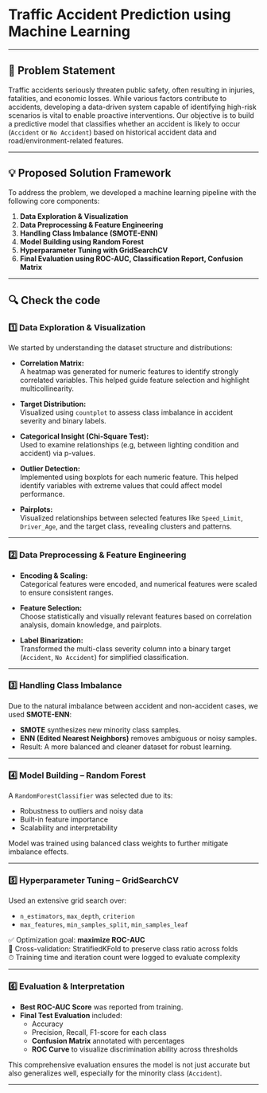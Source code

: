 #  Traffic Accident Prediction using Machine Learning
---

## 🚧 Problem Statement  
Traffic accidents seriously threaten public safety, often resulting in injuries, fatalities, and economic losses. While various factors contribute to accidents, developing a data-driven system capable of identifying high-risk scenarios is vital to enable proactive interventions. Our objective is to build a predictive model that classifies whether an accident is likely to occur (`Accident` or `No Accident`) based on historical accident data and road/environment-related features.

---

## 💡 Proposed Solution Framework  

To address the problem, we developed a machine learning pipeline with the following core components:

1. **Data Exploration & Visualization**
2. **Data Preprocessing & Feature Engineering**
3. **Handling Class Imbalance (SMOTE-ENN)**
4. **Model Building using Random Forest**
5. **Hyperparameter Tuning with GridSearchCV**
6. **Final Evaluation using ROC-AUC, Classification Report, Confusion Matrix**

---

## 🔍 Check the code

### 1️⃣ Data Exploration & Visualization

We started by understanding the dataset structure and distributions:

- **Correlation Matrix:**  
  A heatmap was generated for numeric features to identify strongly correlated variables. This helped guide feature selection and highlight multicollinearity.

- **Target Distribution:**  
  Visualized using `countplot` to assess class imbalance in accident severity and binary labels.

- **Categorical Insight (Chi-Square Test):**  
  Used to examine relationships (e.g, between lighting condition and accident) via p-values.

- **Outlier Detection:**  
  Implemented using boxplots for each numeric feature. This helped identify variables with extreme values that could affect model performance.

- **Pairplots:**  
  Visualized relationships between selected features like `Speed_Limit`, `Driver_Age`, and the target class, revealing clusters and patterns.

---

### 2️⃣ Data Preprocessing & Feature Engineering

- **Encoding & Scaling:**  
  Categorical features were encoded, and numerical features were scaled to ensure consistent ranges.

- **Feature Selection:**  
  Choose statistically and visually relevant features based on correlation analysis, domain knowledge, and pairplots.

- **Label Binarization:**  
  Transformed the multi-class severity column into a binary target (`Accident`, `No Accident`) for simplified classification.

---

### 3️⃣ Handling Class Imbalance

Due to the natural imbalance between accident and non-accident cases, we used **SMOTE-ENN**:
- **SMOTE** synthesizes new minority class samples.
- **ENN (Edited Nearest Neighbors)** removes ambiguous or noisy samples.
- Result: A more balanced and cleaner dataset for robust learning.

---

### 4️⃣ Model Building – Random Forest

A `RandomForestClassifier` was selected due to its:
- Robustness to outliers and noisy data
- Built-in feature importance
- Scalability and interpretability

Model was trained using balanced class weights to further mitigate imbalance effects.

---

### 5️⃣ Hyperparameter Tuning – GridSearchCV

Used an extensive grid search over:
- `n_estimators`, `max_depth`, `criterion`
- `max_features`, `min_samples_split`, `min_samples_leaf`

✅ Optimization goal: **maximize ROC-AUC**  
🧠 Cross-validation: StratifiedKFold to preserve class ratio across folds  
⏱ Training time and iteration count were logged to evaluate complexity

---

### 6️⃣ Evaluation & Interpretation

- **Best ROC-AUC Score** was reported from training.
- **Final Test Evaluation** included:
  - Accuracy
  - Precision, Recall, F1-score for each class
  - **Confusion Matrix** annotated with percentages
  - **ROC Curve** to visualize discrimination ability across thresholds

This comprehensive evaluation ensures the model is not just accurate but also generalizes well, especially for the minority class (`Accident`).

---
